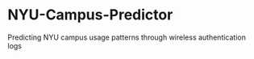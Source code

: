 NYU-Campus-Predictor
====================

Predicting NYU campus usage patterns through wireless authentication logs
